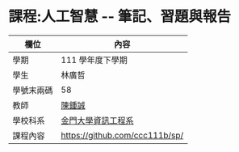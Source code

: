 # 課程:人工智慧 -- 筆記、習題與報告

欄位 | 內容
-----|--------
學期 | 111 學年度下學期
學生 |  林廣哲
學號末兩碼 | 58
教師 | [陳鍾誠](https://www.nqu.edu.tw/educsie/index.php?act=blog&code=list&ids=4)
學校科系 | [金門大學資訊工程系](https://www.nqu.edu.tw/educsie/index.php)
課程內容 | https://github.com/ccc111b/sp/

